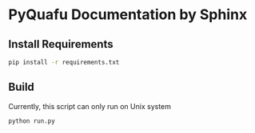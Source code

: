 # PyQuafu Documentation by Sphinx

## Install Requirements

```bash
pip install -r requirements.txt
```

## Build

Currently, this script can only run on Unix system

```bash
python run.py
```
